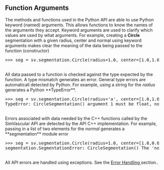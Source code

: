 ## Function Arguments ##

The methods and functions used in the Python API are able to use Python keyword (named) arguments. This allows functions to 
know the names of the arguments they accept. Keyword arguments are used to clarify which values are used by what arguments.
For example, creating a **Circle** segmentation with a given radius, center and normal using keyword arguments makes clear
the meaning of the data being passed to the function (constructor)

<pre>
>>> seg = sv.segmentation.Circle(radius=1.0, center=[1.0,1.0,1.0], normal=[1.0,0.0,0.0])
</pre>

<br>
All data passed to a function is checked against the type expected by the function. A type mismatch generates an error.
General type errors are automaticall detected by Python. For example, using a string for the <i>radius</i> generates a Python
**TypeError**.

<pre>
>>> seg = sv.segmentation.Circle(radius='a', center=[1.0,1.0,1.0], normal=[1.0,0.0,0.0])
TypeError: CircleSegmentation() argument 1 must be float, not str
</pre>

<br>
Errors associated with data needed by the C++ functions called by the SimVascular API are detected by the API C++
implementation. For example, passing in a list of two elements for the <i>normal</i> generates a **segmentation** module error

<pre>
>>> seg = sv.segmentation.Circle(radius=1.0, center=[1.0,0.0,0.0], normal=[1.0])
segmentation.SegmentationError: CircleSegmentation() The 'normal' argument is not a 3D point (three float values).
</pre>

<br>
All API errors are handled using exceptions. See the <a href="#modules_error_handling"> Error Handling </a> section.. 

